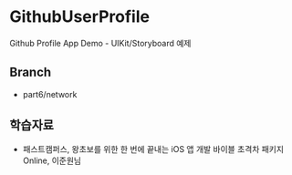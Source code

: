 # GithubUserProfile
Github Profile App Demo - UIKit/Storyboard 예제


## Branch
* part6/network


## 학습자료
* 패스트캠퍼스, 왕초보를 위한 한 번에 끝내는 iOS 앱 개발 바이블 초격차 패키지 Online, 이준원님
